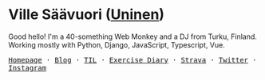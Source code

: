 # Ville Säävuori ([Uninen](https://twitter.com/uninen))

Good hello! I'm a 40-something Web Monkey and a DJ from Turku, Finland. Working mostly with Python, Django, JavaScript, Typescript, Vue.

<p>
  <samp>
    <a href="https://www.unessa.net/">Homepage</a> &middot;
    <a href="https://hoyci.unessa.net/">Blog</a> &middot;
    <a href="https://til.unessa.net/">TIL</a> &middot;
    <a href="https://tuonela.unessa.net/">Exercise Diary</a> &middot;
    <a href="https://www.strava.com/athletes/51397757">Strava</a> &middot;
    <a href="https://twitter.com/uninen">Twitter</a> &middot;
    <a href="https://instagram.com/djuninen">Instagram</a>
  </samp>
</p>
